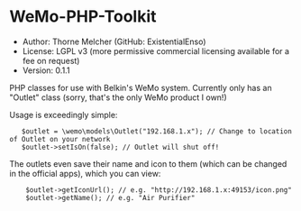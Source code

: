 WeMo-PHP-Toolkit
================

* Author: Thorne Melcher (GitHub: ExistentialEnso)
* License: LGPL v3 (more permissive commercial licensing available for a fee on request)
* Version: 0.1.1

PHP classes for use with Belkin's WeMo system. Currently only has an "Outlet" class (sorry, that's the only WeMo product
I own!)

Usage is exceedingly simple:

```
   $outlet = \wemo\models\Outlet("192.168.1.x"); // Change to location of Outlet on your network
   $outlet->setIsOn(false); // Outlet will shut off!
```

The outlets even save their name and icon to them (which can be changed in the official apps), which you can view:

```
    $outlet->getIconUrl(); // e.g. "http://192.168.1.x:49153/icon.png"
    $outlet->getName(); // e.g. "Air Purifier"
```